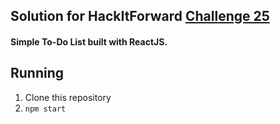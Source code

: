 ## Solution for HackItForward [Challenge 25](https://hackitforward.com/challenge/25/)

#### Simple To-Do List built with ReactJS.

## Running
1. Clone this repository
2. ```npm start```
